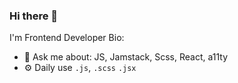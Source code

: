 ### Hi there 👋

I'm Frontend Developer
Bio: 
* 💬 Ask me about: JS, Jamstack, Scss, React, a11ty
* ⚙️ Daily use `.js`, `.scss` `.jsx`
